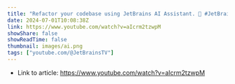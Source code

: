 ```yaml
---
title: "Refactor your codebase using JetBrains AI Assistant. 🚀 #JetBrains #AI"
date: 2024-07-01T10:08:38Z
link: https://www.youtube.com/watch?v=aIcrm2tzwpM
showShare: false
showReadTime: false
thumbnail: images/ai.png
tags: ["youtube.com/@JetBrainsTV"]
---
```



- Link to article: https://www.youtube.com/watch?v=aIcrm2tzwpM